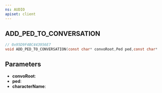 ```yaml
---
ns: AUDIO
apiset: client
---
```

## ADD_PED_TO_CONVERSATION

```c
// 0x95D9F4BC443956E7
void ADD_PED_TO_CONVERSATION(const char* convoRoot,Ped ped,const char* characterName);
```


## Parameters
* **convoRoot**:
* **ped**:
* **characterName**:



